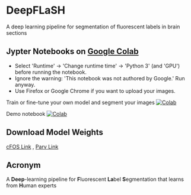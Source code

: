 # DeepFLaSH
A deep learning pipeline for segmentation of fluorescent labels in brain sections

## Jypter Notebooks on [Google Colab](http://colab.research.google.com)

* Select 'Runtime' -> 'Change runtime time' -> 'Python 3' (and 'GPU') before running the notebook.
* Ignore the warning: 'This notebook was not authored by Google.' Run anyway.
* Use Firefox or Google Chrome if you want to upload your images.

Train or fine-tune your own model and segment your images [![Colab](https://colab.research.google.com/assets/colab-badge.svg)](https://colab.research.google.com/github/matjesg/broccoli/blob/master/tune_and_predict.ipynb)

Demo notebook [![Colab](https://colab.research.google.com/assets/colab-badge.svg)](https://colab.research.google.com/github/matjesg/broccoli/blob/master/demo.ipynb)

## Download Model Weights
[cFOS Link](https://drive.google.com/open?id=1f8KhLuvwCVmxBxECMSUjLG5slczBzBhj)
, [Parv Link](https://drive.google.com/open?id=1lXsUUJWbjk86ZX6IQQaKH7gAwUO_nlOV)

## Acronym
A **Deep**-learning pipeline for **F**luorescent **La**bel **S**egmentation that learns from **H**uman experts
